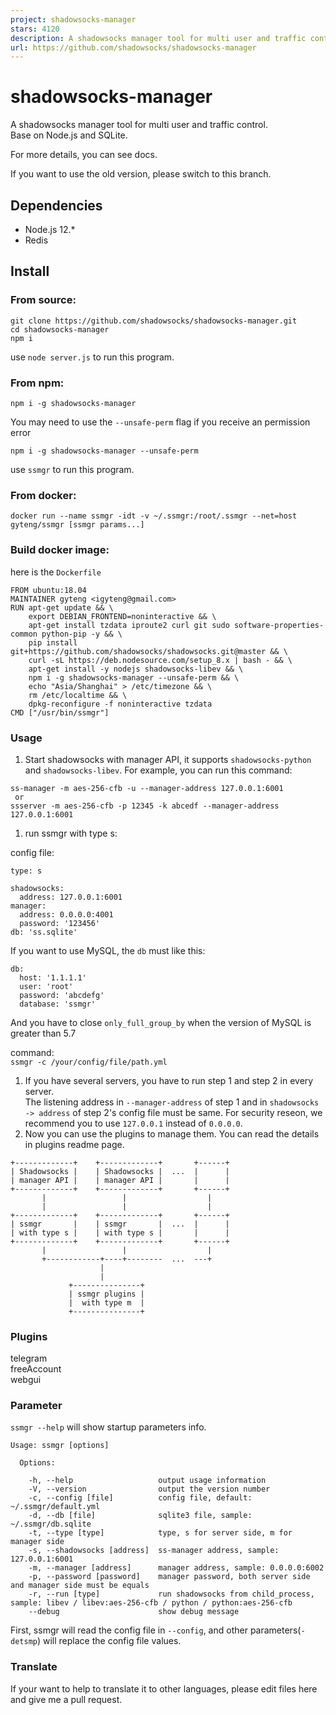 ```yaml
---
project: shadowsocks-manager
stars: 4120
description: A shadowsocks manager tool for multi user and traffic control.
url: https://github.com/shadowsocks/shadowsocks-manager
---
```


shadowsocks-manager
===================

A shadowsocks manager tool for multi user and traffic control.  
Base on Node.js and SQLite.

For more details, you can see docs.

If you want to use the old version, please switch to this branch.

Dependencies
------------

-   Node.js 12.\*
-   Redis

Install
-------

### From source:

```
git clone https://github.com/shadowsocks/shadowsocks-manager.git
cd shadowsocks-manager
npm i
```

use `node server.js` to run this program.

### From npm:

```
npm i -g shadowsocks-manager
```

You may need to use the `--unsafe-perm` flag if you receive an permission error

```
npm i -g shadowsocks-manager --unsafe-perm
```

use `ssmgr` to run this program.

### From docker:

```
docker run --name ssmgr -idt -v ~/.ssmgr:/root/.ssmgr --net=host gyteng/ssmgr [ssmgr params...]
```

### Build docker image:

here is the `Dockerfile`

```
FROM ubuntu:18.04
MAINTAINER gyteng <igyteng@gmail.com>
RUN apt-get update && \
    export DEBIAN_FRONTEND=noninteractive && \
    apt-get install tzdata iproute2 curl git sudo software-properties-common python-pip -y && \
    pip install git+https://github.com/shadowsocks/shadowsocks.git@master && \
    curl -sL https://deb.nodesource.com/setup_8.x | bash - && \
    apt-get install -y nodejs shadowsocks-libev && \
    npm i -g shadowsocks-manager --unsafe-perm && \
    echo "Asia/Shanghai" > /etc/timezone && \
    rm /etc/localtime && \
    dpkg-reconfigure -f noninteractive tzdata
CMD ["/usr/bin/ssmgr"]
```

### Usage

1.  Start shadowsocks with manager API, it supports `shadowsocks-python` and `shadowsocks-libev`. For example, you can run this command:

```
ss-manager -m aes-256-cfb -u --manager-address 127.0.0.1:6001
 or
ssserver -m aes-256-cfb -p 12345 -k abcedf --manager-address 127.0.0.1:6001
```

1.  run ssmgr with type s:

config file:

```
type: s

shadowsocks:
  address: 127.0.0.1:6001
manager:
  address: 0.0.0.0:4001
  password: '123456'
db: 'ss.sqlite'
```

If you want to use MySQL, the `db` must like this:

```
db:
  host: '1.1.1.1'
  user: 'root'
  password: 'abcdefg'
  database: 'ssmgr'
```

And you have to close `only_full_group_by` when the version of MySQL is greater than 5.7

command:  
`ssmgr -c /your/config/file/path.yml`

1.  If you have several servers, you have to run step 1 and step 2 in every server.  
    The listening address in `--manager-address` of step 1 and in `shadowsocks -> address` of step 2's config file must be same. For security reseon, we recommend you to use `127.0.0.1` instead of `0.0.0.0`.
2.  Now you can use the plugins to manage them. You can read the details in plugins readme page.

```
+-------------+    +-------------+       +------+
| Shadowsocks |    | Shadowsocks |  ...  |      |
| manager API |    | manager API |       |      |
+-------------+    +-------------+       +------+
       |                 |                  |
       |                 |                  |
+-------------+    +-------------+       +------+
| ssmgr       |    | ssmgr       |  ...  |      |
| with type s |    | with type s |       |      |
+-------------+    +-------------+       +------+
       |                 |                  |
       +------------+----+--------  ...  ---+
                    |
                    |
             +---------------+
             | ssmgr plugins |
             |  with type m  |
             +---------------+
```

### Plugins

telegram  
freeAccount  
webgui

### Parameter

`ssmgr --help` will show startup parameters info.

```
Usage: ssmgr [options]

  Options:

    -h, --help                   output usage information
    -V, --version                output the version number
    -c, --config [file]          config file, default: ~/.ssmgr/default.yml
    -d, --db [file]              sqlite3 file, sample: ~/.ssmgr/db.sqlite
    -t, --type [type]            type, s for server side, m for manager side
    -s, --shadowsocks [address]  ss-manager address, sample: 127.0.0.1:6001
    -m, --manager [address]      manager address, sample: 0.0.0.0:6002
    -p, --password [password]    manager password, both server side and manager side must be equals
    -r, --run [type]             run shadowsocks from child_process, sample: libev / libev:aes-256-cfb / python / python:aes-256-cfb
    --debug                      show debug message
```

First, ssmgr will read the config file in `--config`, and other parameters(`-detsmp`) will replace the config file values.

### Translate

If your want to help to translate it to other languages, please edit files here and give me a pull request.
